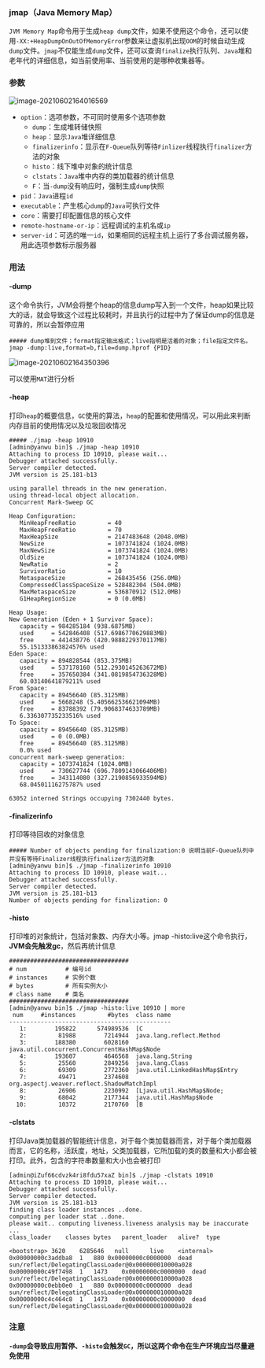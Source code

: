 ### jmap（Java Memory Map）

`JVM Memory Map`命令用于生成`heap dump`文件，如果不使用这个命令，还可以使用`-XX:+HeapDumpOnOutOfMemoryErro`r参数来让虚拟机出现`OOM`的时候自动生成`dump`文件。`jmap`不仅能生成`dump`文件，还可以查询`finalize`执行队列、`Java`堆和老年代的详细信息，如当前使用率、当前使用的是哪种收集器等。

### 参数

![image-20210602164016569](https://typroa12138.oss-cn-hangzhou.aliyuncs.com/image/2021/06/2021060216401616.png)

-   `option`：选项参数，不可同时使用多个选项参数
    -   `dump`：生成堆转储快照
    -   `heap`：显示`Java`堆详细信息
    -   `finalizerinfo`：显示在`F-Queue`队列等待`Finlizer`线程执行`finalizer`方法的对象
    -   `histo`：线下堆中对象的统计信息
    -   `clstats`：`Java`堆中内存的类加载器的统计信息
    -   `F`：当`-dump`没有响应时，强制生成`dump`快照
-   `pid`：`Java`进程`id`
-   `executable`：产生核心`dump`的`Java`可执行文件
-   `core`：需要打印配置信息的核心文件
-   `remote-hostname-or-ip`：远程调试的主机名或`ip`
-   `server-id`：可选的唯一`id`，如果相同的远程主机上运行了多台调试服务器，用此选项参数标示服务器

### 用法

#### -dump

这个命令执行，JVM会将整个heap的信息dump写入到一个文件，heap如果比较大的话，就会导致这个过程比较耗时，并且执行的过程中为了保证dump的信息是可靠的，所以会暂停应用

```shell
##### dump堆到文件；format指定输出格式；live指明是活着的对象；file指定文件名。
jmap -dump:live,format=b,file=dump.hprof {PID}
```

![image-20210602164350396](https://typroa12138.oss-cn-hangzhou.aliyuncs.com/image/2021/06/2021060216435050.png)

可以使用`MAT`进行分析

#### -heap

打印`heap`的概要信息，`GC`使用的算法，`heap`的配置和使用情况，可以用此来判断内存目前的使用情况以及垃圾回收情况

```shell
##### ./jmap -heap 10910
[admin@yanwu bin]$ ./jmap -heap 10910
Attaching to process ID 10910, please wait...
Debugger attached successfully.
Server compiler detected.
JVM version is 25.181-b13

using parallel threads in the new generation.
using thread-local object allocation.
Concurrent Mark-Sweep GC

Heap Configuration:
   MinHeapFreeRatio         = 40
   MaxHeapFreeRatio         = 70
   MaxHeapSize              = 2147483648 (2048.0MB)
   NewSize                  = 1073741824 (1024.0MB)
   MaxNewSize               = 1073741824 (1024.0MB)
   OldSize                  = 1073741824 (1024.0MB)
   NewRatio                 = 2
   SurvivorRatio            = 10
   MetaspaceSize            = 268435456 (256.0MB)
   CompressedClassSpaceSize = 528482304 (504.0MB)
   MaxMetaspaceSize         = 536870912 (512.0MB)
   G1HeapRegionSize         = 0 (0.0MB)

Heap Usage:
New Generation (Eden + 1 Survivor Space):
   capacity = 984285184 (938.6875MB)
   used     = 542846408 (517.6986770629883MB)
   free     = 441438776 (420.9888229370117MB)
   55.151333863824576% used
Eden Space:
   capacity = 894828544 (853.375MB)
   used     = 537178160 (512.2930145263672MB)
   free     = 357650384 (341.0819854736328MB)
   60.03140641879211% used
From Space:
   capacity = 89456640 (85.3125MB)
   used     = 5668248 (5.405662536621094MB)
   free     = 83788392 (79.9068374633789MB)
   6.336307735233516% used
To Space:
   capacity = 89456640 (85.3125MB)
   used     = 0 (0.0MB)
   free     = 89456640 (85.3125MB)
   0.0% used
concurrent mark-sweep generation:
   capacity = 1073741824 (1024.0MB)
   used     = 730627744 (696.7809143066406MB)
   free     = 343114080 (327.2190856933594MB)
   68.04501116275787% used

63052 interned Strings occupying 7302440 bytes.
```

#### -finalizerinfo

打印等待回收的对象信息

```shell
##### Number of objects pending for finalization:0 说明当前F-Queue队列中并没有等待Finalizer线程执行finalizer方法的对象
[admin@yanwu bin]$ ./jmap -finalizerinfo 10910
Attaching to process ID 10910, please wait...
Debugger attached successfully.
Server compiler detected.
JVM version is 25.181-b13
Number of objects pending for finalization: 0
```

#### -histo

打印堆的对象统计，包括对象数、内存大小等。jmap -histo:live这个命令执行，**JVM会先触发gc**，然后再统计信息

```shell
##################################
# num 			# 编号id
# instances 	# 实例个数
# bytes 		# 所有实例大小
# class name 	# 类名
##################################
[admin@yanwu bin]$ ./jmap -histo:live 10910 | more
 num     #instances         #bytes  class name
----------------------------------------------
   1:        195822      574989536  [C
   2:         81988        7214944  java.lang.reflect.Method
   3:        188380        6028160  java.util.concurrent.ConcurrentHashMap$Node
   4:        193607        4646568  java.lang.String
   5:         25560        2849256  java.lang.Class
   6:         69309        2772360  java.util.LinkedHashMap$Entry
   7:         49471        2374608  org.aspectj.weaver.reflect.ShadowMatchImpl
   8:         26906        2230992  [Ljava.util.HashMap$Node;
   9:         68042        2177344  java.util.HashMap$Node
  10:         10372        2170760  [B
```

#### -clstats

打印Java类加载器的智能统计信息，对于每个类加载器而言，对于每个类加载器而言，它的名称，活跃度，地址，父类加载器，它所加载的类的数量和大小都会被打印。此外，包含的字符串数量和大小也会被打印

```shell
[admin@iZuf66cdvzk4ri8fdu57xaZ bin]$ ./jmap -clstats 10910
Attaching to process ID 10910, please wait...
Debugger attached successfully.
Server compiler detected.
JVM version is 25.181-b13
finding class loader instances ..done.
computing per loader stat ..done.
please wait.. computing liveness.liveness analysis may be inaccurate ...
class_loader	classes	bytes	parent_loader	alive?	type

<bootstrap>	3620	6285646	  null  	live	<internal>
0x00000000c3addba8	1	880	0x00000000c0000000	dead	sun/reflect/DelegatingClassLoader@0x000000010000a028
0x00000000c49f7498	1	1473	0x00000000c0000000	dead	sun/reflect/DelegatingClassLoader@0x000000010000a028
0x00000000c0ebb0e0	1	880	0x00000000c0000000	dead	sun/reflect/DelegatingClassLoader@0x000000010000a028
0x00000000c4c464c8	1	1473	0x00000000c0000000	dead	sun/reflect/DelegatingClassLoader@0x000000010000a028
```



### 注意

__`-dump`会导致应用暂停、`-histo`会触发`GC`，所以这两个命令在生产环境应当尽量避免使用__